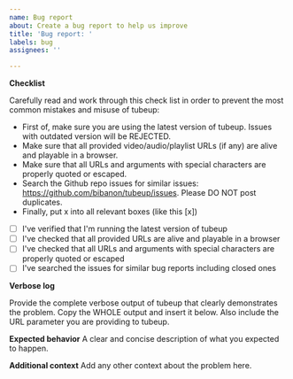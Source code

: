 ```yaml
---
name: Bug report
about: Create a bug report to help us improve
title: 'Bug report: '
labels: bug
assignees: ''

---
```


**Checklist**

Carefully read and work through this check list in order to prevent the most common mistakes and misuse of tubeup:
- First of, make sure you are using the latest version of tubeup. Issues with outdated version will be REJECTED.
- Make sure that all provided video/audio/playlist URLs (if any) are alive and playable in a browser.
- Make sure that all URLs and arguments with special characters are properly quoted or escaped.
- Search the Github repo issues for similar issues: https://github.com/bibanon/tubeup/issues. Please DO NOT post duplicates.
- Finally, put x into all relevant boxes (like this [x])

- [ ] I've verified that I'm running the latest version of tubeup
- [ ] I've checked that all provided URLs are alive and playable in a browser
- [ ] I've checked that all URLs and arguments with special characters are properly quoted or escaped
- [ ] I've searched the issues for similar bug reports including closed ones

**Verbose log**

Provide the complete verbose output of tubeup that clearly demonstrates the problem.
Copy the WHOLE output and insert it below. Also include the URL parameter you are providing to tubeup.

**Expected behavior**
A clear and concise description of what you expected to happen.

**Additional context**
Add any other context about the problem here.
